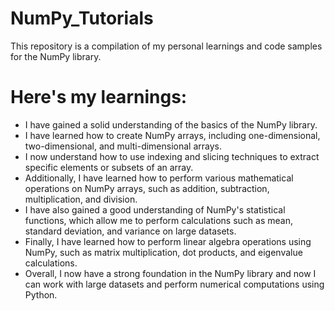 # NumPy_Tutorials
This repository is a compilation of my personal learnings and code samples for the NumPy library. 

# Here's my learnings:
* I have gained a solid understanding of the basics of the NumPy library.
* I have learned how to create NumPy arrays, including one-dimensional, two-dimensional, and multi-dimensional arrays.
* I now understand how to use indexing and slicing techniques to extract specific elements or subsets of an array. 
* Additionally, I have learned how to perform various mathematical operations on NumPy arrays, such as addition, subtraction, multiplication, and division.
* I have also gained a good understanding of NumPy's statistical functions, which allow me to perform calculations such as mean, standard deviation, and variance on large datasets. 
* Finally, I have learned how to perform linear algebra operations using NumPy, such as matrix multiplication, dot products, and eigenvalue calculations. 
* Overall, I now have a strong foundation in the NumPy library and now I can  work with large datasets and perform numerical computations using Python.
